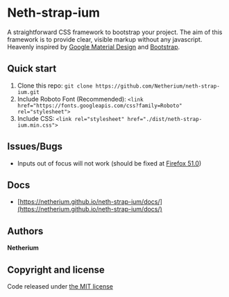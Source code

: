 # Neth-strap-ium
A straightforward CSS framework to bootstrap your project.
The aim of this framework is to provide clear, visible markup without any javascript.
Heavenly inspired by [Google Material Design](https://material.google.com/) and [Bootstrap](http://getbootstrap.com/).

## Quick start
1. Clone this repo: `git clone https://github.com/Netherium/neth-strap-ium.git`
2. Include Roboto Font (Recommended): `<link href="https://fonts.googleapis.com/css?family=Roboto" rel="stylesheet">` 
3. Include CSS: `<link rel="stylesheet" href="./dist/neth-strap-ium.min.css">` 

## Issues/Bugs
* Inputs out of focus will not work (should be fixed at [Firefox 51.0](https://developer.mozilla.org/en-US/docs/Web/CSS/:placeholder-shown))

## Docs
* [https://netherium.github.io/neth-strap-ium/docs/](https://netherium.github.io/neth-strap-ium/docs/)

## Authors
**Netherium**

## Copyright and license
Code released under [the MIT license](https://github.com/Netherium/neth-strap-ium/blob/master/LICENSE)
